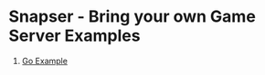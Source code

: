 # Snapser - Bring your own Game Server Examples

1. [Go Example](https://github.com/snapser-community/snapser-byogs/tree/main/byogs-go)

